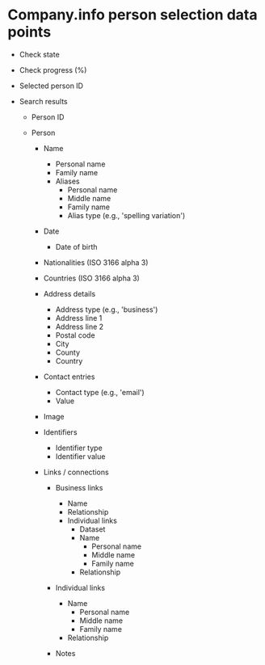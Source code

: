# Company.info person selection data points

* Check state
* Check progress (%)

* Selected person ID
* Search results
  * Person ID

  * Person
    * Name
      * Personal name
      * Family name
      * Aliases
        * Personal name
        * Middle name
        * Family name
        * Alias type (e.g., 'spelling variation')

    * Date
      * Date of birth

    * Nationalities (ISO 3166 alpha 3)

    * Countries (ISO 3166 alpha 3)

    * Address details
      * Address type (e.g., 'business')
      * Address line 1
      * Address line 2
      * Postal code
      * City
      * County
      * Country

    * Contact entries
      * Contact type (e.g., 'email')
      * Value

    * Image

    * Identifiers
      * Identifier type
      * Identifier value

    * Links / connections
      * Business links
        * Name
        * Relationship
        * Individual links
          * Dataset
          * Name
            * Personal name
            * Middle name
            * Family name
          * Relationship

      * Individual links
        * Name
          * Personal name
          * Middle name
          * Family name
        * Relationship

      * Notes
